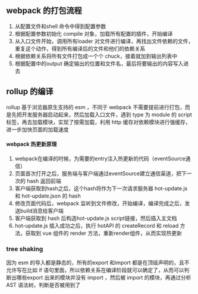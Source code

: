 ## webpack 的打包流程
1. 从配置文件和shell 命令中得到配置参数
2. 根据配置参数初始化 compile 对象，加载所有配置的插件，开始编译
3. 从入口文件开始，调用所有loader 对文件进行编译，再找出文件依赖的文件，重复这个动作，得到所有编译后的文件和他们的依赖关系
4. 根据依赖关系将所有文件打包成一个个 chuck，接着就加到输出列表中
5. 根据配置中的output 确定输出的位置和文件名，最后将要输出的内容写入进去

## rollup 的编译
rollup 基于浏览器原生支持的 esm ，不同于 webpack 不需要提前进行打包，而是先把开发服务器启动起来，然后加载入口文件，遇到 type 为 module 的 script 标签，再去加载模块，实现了按需加载，利用 http 缓存对依赖模块进行强缓存，进一步加快页面的加载速度

#### webpack 热更新原理
1. webpack在编译的时候，为需要的entry注入热更新的代码（eventSource通信）
2. 页面首次打开之后，服务端与客户端通过eventSource建立通信渠道，把下一次的 hash 返回前端
3. 客户端获取到hash之后，这个hash将作为下一次请求服务器 hot-update.js 和 hot-update.json 的 hash 
4. 修改页面代码后，webpack 监听到文件修改，开始编译，编译完成之后，发送build消息给客户端
5. 客户端获取到 hash 后构造hot-update.js script链接，然后插入主文档
6. hot-update.js 插入成功之后，执行 hotAPI 的 createRecord 和 reload 方法，获取到 vue 组件的 render 方法，重新render组件，从而实现热更新

### tree shaking
因为 esm 的导入都是静态的，所有的export 和import 都是在顶级声明的，且不允许写在比如 if 语句里面，所以依赖关系在编译阶段就可以确定了，从而可以判断出哪些export 出来的模块并没有 import ，然后被 import 的模块，再通过分析 AST 语法树，判断是否被用到了

